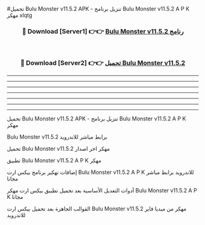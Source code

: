 #تحميل Bulu Monster v11.5.2 APK - تنزيل برنامج Bulu Monster v11.5.2 A P K مهكر xlqtg 



<div align="center">
<h3>🔴 Download [Server1] 👉👉 <a href="https://apkdownload10.web.app/?title=Bulu Monster v11.5.2">Bulu Monster v11.5.2 رنامج</a></h3><br>

<h3>🔴 Download [Server2] 👉👉 <a href="https://apkdownload10.web.app/?title=Bulu Monster v11.5.2">تحميل Bulu Monster v11.5.2 </a></h3>
</div>


----------------------------------------------------------

----------------------------------------------------------

----------------------------------------------------------

----------------------------------------------------------

----------------------------------------------------------

----------------------------------------------------------

----------------------------------------------------------

تحميل Bulu Monster v11.5.2 APK - تنزيل برنامج Bulu Monster v11.5.2 A P K مهكر

Bulu Monster v11.5.2 برابط مباشر للاندرويد

تحميل Bulu Monster v11.5.2 مهكر اخر اصدار

تطبيق Bulu Monster v11.5.2 A P K مهكر

إضافات تهكير برنامج بيكس ارت Bulu Monster v11.5.2 A P K للاندرويد برابط مباشر مجانا

أدوات التعديل الأساسية بعد تحميل تطبيق بيكس ارت مهكر Bulu Monster v11.5.2 A P K مجانا

القوالب الجاهزة بعد تحميل بيكس ارت Bulu Monster v11.5.2 مهكر من ميديا فاير للاندرويد


